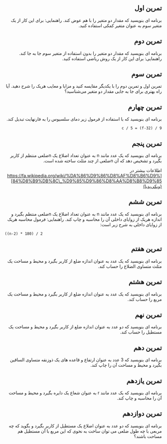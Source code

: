 <div dir="rtl">

## تمرین اول

برنامه ای بنویسید که مقدار دو متغیر را با هم عوض کند. راهنمایی: برای این کار از یک متغیر سوم به عنوان متغیر کمکی استفاده کنید.

## تمرین دوم

برنامه ای بنویسید که مقدار دو متغیر را بدون استفاده از متغیر سوم جا به جا کند. راهنمایی: برای این کار از یک روش ریاضی استفاده کنید.

## تمرین سوم

تمرین اول و تمرین دوم را با یکدیگر مقایسه کنید و مزایا و معایب هریک را شرح دهید. آیا راه بهتری برای جا به جایی مقدار دو متغیر می‌شناسید؟

## تمرین چهارم

برنامه ای بنویسید که با استفاده از فرمول زیر دمای سلسیوس را به فارنهایت تبدیل کند.

<div dir="lte">

`c / 5 = (f-32) / 9`

</div>

## تمرین پنجم

برنامه ای بنویسید که یک عدد مانند n به عنوان تعداد اضلاع یک nضلعی منتظم از کاربر بگیرد و تشخیص دهد که آن nضلعی از چند مثلث ساخته شده است.

اطلاعات بیشتر در [https://fa.wikipedia.org/wiki/%DA%86%D9%86%D8%AF%D8%B6%D9%84%D8%B9%DB%8C\_%D9%85%D9%86%D8%AA%D8%B8%D9%85](ویکی‌پدیا)

## تمرین ششم

برنامه ای بنویسید که یک عدد مانند n به عنوان تعداد اضلاع یک nضلعی منتظم بگیرد و اندازه هریک از زوایای داخلی آن را محاسبه و چاپ کند. راهنمایی: فرمول محاسبه هریک از زوایای داخلی به شرح زیر است:

<div dir="ltr">
  
`((n-2) * 180) / 2`

</div>

## تمرین هفتم

برنامه ای بنویسید که یک عدد به عنوان اندازه ضلع از کاربر بگیرد و محیط و مساحت یک مثلث متساوی الضلاع را حساب کند.

## تمرین هشتم

برنامه ای بنویسید که یک عدد به عنوان اندازه ضلع از کاربر بگیرد و محیط و مساحت یک مربع را حساب کند.

## تمرین نهم

برنامه ای بنویسید که دو عدد به عنوان اندازه ضلع از کاربر بگیرد و محیط و مساحت یک مستطیل را حساب کند.

## تمرین دهم

برنامه ای بنویسید که 3 عدد به عنوان ارتفاع و قاعده های یک ذوزنقه متساوی الساقین بگیرد و محیط و مساحت آن را چاپ کند.

## تمرین یازدهم

برنامه ای بنویسید که یک عدد مانند r به عنوان شعاع یک دایره بگیرد و محیط و مساحت آن را محاسبه و چاپ کند.

## تمرین دوازدهم

برنامه ای بنویسید که دو عدد به عنوان اضلاع یک مستطیل از کاربر بگیرد و بگوید که چه مربعی با چه طول ضلعی می توان ساخت به نحوی که این مربع با آن مستطیل هم مساحت باشند؟

</div>
